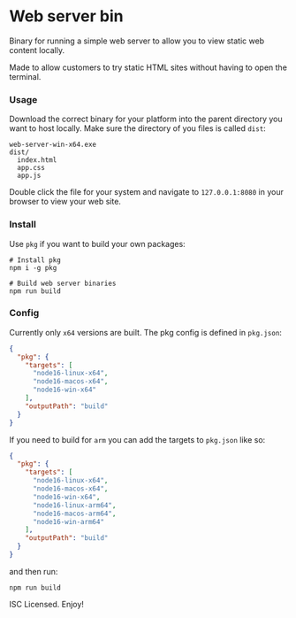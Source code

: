 # Web server bin

Binary for running a simple web server to allow you to view static web content locally.

Made to allow customers to try static HTML sites without having to open the terminal.

### Usage

Download the correct binary for your platform into the parent directory you want to host locally. Make sure the directory of you files is called `dist`:

```
web-server-win-x64.exe
dist/
  index.html
  app.css
  app.js
```

Double click the file for your system and navigate to `127.0.0.1:8080` in your browser to view your web site.

### Install

Use `pkg` if you want to build your own packages:

```
# Install pkg
npm i -g pkg

# Build web server binaries
npm run build
```

### Config

Currently only `x64` versions are built. The pkg config is defined in `pkg.json`:

```json
{
  "pkg": {
    "targets": [
      "node16-linux-x64",
      "node16-macos-x64",
      "node16-win-x64"
    ],
    "outputPath": "build"
  }
}
```

If you need to build for `arm` you can add the targets to `pkg.json` like so:

```json
{
  "pkg": {
    "targets": [
      "node16-linux-x64",
      "node16-macos-x64",
      "node16-win-x64",
      "node16-linux-arm64",
      "node16-macos-arm64",
      "node16-win-arm64"
    ],
    "outputPath": "build"
  }
}
```

and then run:
```
npm run build
```

ISC Licensed. Enjoy!
